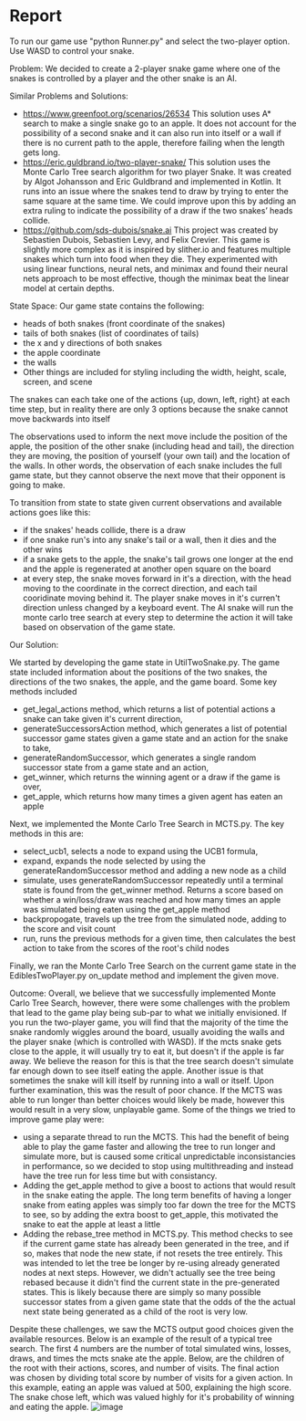 # Report

To run our game use "python Runner.py" and select the two-player option. Use WASD to control your snake. 

Problem:
We decided to create a 2-player snake game where one of the snakes is controlled by a player and the other snake is an AI. 

Similar Problems and Solutions:
- https://www.greenfoot.org/scenarios/26534 This solution uses A* search to make a single snake go to an apple. It does not account for the possibility of a second snake and it can also run into itself or a wall if there is no current path to the apple, therefore failing when the length gets long.
- https://eric.guldbrand.io/two-player-snake/ This solution uses the Monte Carlo Tree search algorithm for two player Snake. It was created by Algot Johansson and Eric Guldbrand and implemented in Kotlin. It runs into an issue where the snakes tend to draw by trying to enter the same square at the same time. We could improve upon this by adding an extra ruling to indicate the possibility of a draw if the two snakes’ heads collide. 
- https://github.com/sds-dubois/snake.ai This project was created by Sebastien Dubois, Sebastien Levy, and Felix Crevier. This game is slightly more complex as it is inspired by slither.io and features multiple snakes which turn into food when they die. They experimented with using linear functions, neural nets, and minimax and found their neural nets approach to be most effective, though the minimax beat the linear model at certain depths.

State Space:
Our game state contains the following:
- heads of both snakes (front coordinate of the snakes)
- tails of both snakes (list of coordinates of tails)
- the x and y directions of both snakes
- the apple coordinate
- the walls
- Other things are included for styling including the width, height, scale, screen, and scene

The snakes can each take one of the actions {up, down, left, right} at each time step, but in reality there are only 3 options because the snake cannot move backwards into itself

The observations used to inform the next move include the position of the apple, the position of the other snake (including head and tail), the direction they are moving, the position of yourself (your own tail) and the location of the walls. In other words, the observation of each snake includes the full game state, but they cannot observe the next move that their opponent is going to make. 

To transition from state to state given current observations and available actions goes like this:
- if the snakes' heads collide, there is a draw
- if one snake run's into any snake's tail or a wall, then it dies and the other wins
- if a snake gets to the apple, the snake's tail grows one longer at the end and the apple is regenerated at another open square on the board
- at every step, the snake moves forward in it's a direction, with the head moving to the coordinate in the correct direction, and each tail cooridinate moving behind it. The player snake moves in it's curren't direction unless changed by a keyboard event. The AI snake will run the monte carlo tree search at every step to determine the action it will take based on observation of the game state.


Our Solution:

We started by developing the game state in UtilTwoSnake.py. The game state included information about the positions of the two snakes, the directions of the two snakes, the apple, and the game board. Some key methods included 
- get_legal_actions method, which returns a list of potential actions a snake can take given it's current direction,
- generateSuccessorsAction method, which generates a list of potential successor game states given a game state and an action for the snake to take,
- generateRandomSuccessor, which generates a single random successor state from a game state and an action,
- get_winner, which returns the winning agent or a draw if the game is over,
- get_apple, which returns how many times a given agent has eaten an apple

Next, we implemented the Monte Carlo Tree Search in MCTS.py. The key methods in this are:
- select_ucb1, selects a node to expand using the UCB1 formula,
- expand, expands the node selected by using the generateRandomSuccessor method and adding a new node as a child
- simulate, uses generateRandomSuccessor repeatedly until a terminal state is found from the get_winner method. Returns a score based on whether a win/loss/draw was reached and how many times an apple was simulated being eaten using the get_apple method
- backpropogate, travels up the tree from the simulated node, adding to the score and visit count
- run, runs the previous methods for a given time, then calculates the best action to take from the scores of the root's child nodes

Finally, we ran the Monte Carlo Tree Search on the current game state in the EdiblesTwoPlayer.py on_update method and implement the given move. 

Outcome:
Overall, we believe that we successfully implemented Monte Carlo Tree Search, however, there were some challenges with the problem that lead to the game play being sub-par to what we initially envisioned. If you run the two-player game, you will find that the majority of the time the snake randomly wiggles around the board, usually avoiding the walls and the player snake (which is controlled with WASD). If the mcts snake gets close to the apple, it will usually try to eat it, but doesn't if the apple is far away. We believe the reason for this is that the tree search doesn't simulate far enough down to see itself eating the apple. Another issue is that sometimes the snake will kill itself by running into a wall or itself. Upon further examination, this was the result of poor chance. If the MCTS was able to run longer than better choices would likely be made, however this would result in a very slow, unplayable game. Some of the things we tried to improve game play were:
- using a separate thread to run the MCTS. This had the benefit of being able to play the game faster and allowing the tree to run longer and simulate more, but is caused some critical unpredictable inconsistancies in performance, so we decided to stop using multithreading and instead have the tree run for less time but with consistancy.
- Adding the get_apple method to give a boost to actions that would result in the snake eating the apple. The long term benefits of having a longer snake from eating apples was simply too far down the tree for the MCTS to see, so by adding the extra boost to get_apple, this motivated the snake to eat the apple at least a little
- Adding the rebase_tree method in MCTS.py. This method checks to see if the current game state has already been generated in the tree, and if so, makes that node the new state, if not resets the tree entirely. This was intended to let the tree be longer by re-using already generated nodes at next steps. However, we didn't actually see the tree being rebased because it didn't find the current state in the pre-generated states. This is likely because there are simply so many possible successor states from a given game state that the odds of the the actual next state being generated as a child of the root is very low.

Despite these challenges, we saw the MCTS output good choices given the available resources. Below is an example of the result of a typical tree search. The first 4 numbers are the number of total simulated wins, losses, draws, and times the mcts snake ate the apple. Below, are the children of the root with their actions, scores, and number of visits. The final action was chosen by dividing total score by number of visits for a given action. In this example, eating an apple was valued at 500, explaining the high score. The snake chose left, which was valued highly for it's probability of winning and eating the apple. 
![image](https://github.com/user-attachments/assets/6bd058c5-3bab-4d6a-8137-c4410057925f)
